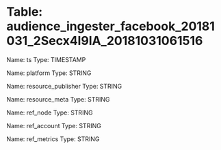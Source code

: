 Table: audience_ingester_facebook_20181031_2Secx4l9lA_20181031061516
====================================================================

Name: ts
Type: TIMESTAMP

Name: platform
Type: STRING

Name: resource_publisher
Type: STRING

Name: resource_meta
Type: STRING

Name: ref_node
Type: STRING

Name: ref_account
Type: STRING

Name: ref_metrics
Type: STRING

